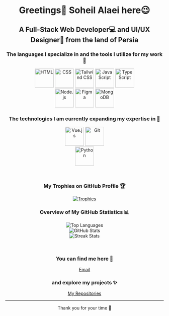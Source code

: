 <h1 align="center">Greetings👋 Soheil Alaei here😉</h1>
<h2 align="center">A Full-Stack Web Developer💻 and UI/UX Designer🎨 from the land of Persia</h2>
<h3 align="center">The languages I specialize in and the tools I utilize for my work 💪</h3>
<p align="center">
    <img src="https://imgur.com/u3z12nW.png" alt="HTML" title="HTML" width="60" height="60"/>
    <img src="https://imgur.com/hssCKB5.png" alt="CSS" title="CSS" width="60" height="60"/>
    <img src="https://imgur.com/s1DW4wk.png" alt="Tailwind CSS" title="Tailwind CSS" width="60" height="60"/>
    <img src="https://imgur.com/fu3P4TZ.png" alt="JavaScript" title="JavaScript⚡" width="60" height="60"/>
    <img src="https://imgur.com/KDjbR3n.png" alt="TypeScript" title="TypeScript" width="60" height="60"/>
    <br><img src="https://imgur.com/kKdEinh.png" alt="Node.js" title="Node.js" width="60" height="60"/>
    <img src="https://imgur.com/dhkKNO4.png" alt="Figma" title="Figma" width="60" height="60"/>
    <img src="https://imgur.com/CHU0TDZ.png" alt="MongoDB" title="MongoDB" width="60" height="60"/>
</p>

<h3 align="center">The technologies I am currently expanding my expertise in 🌱</h3>
<p align="center">
    <img src="https://imgur.com/SBWYKV0.png" alt="Vue.js" title="Vue.js" width="60" height="60"/>
    <img src="https://imgur.com/giocUtB.png" alt="Git" title="Git" width="60" height="60"/>
    <br><img src="https://imgur.com/DkAmwpO.png" alt="Python" title="Python" width="60" height="60"/>
</p>

<br><p align="center">
  <h3 align="center">My Trophies on GitHub Profile 🏆</h3>
  <div align="center">
    <a href="https://github.com/ryo-ma/github-profile-trophy">
      <img src="https://github-profile-trophy.vercel.app/?username=soheilala&theme=tokyonight&no-bg=true&no-border=true&margin-w=10&margin-h=10&column=4&size=large" alt="Trophies" style="max-width: 100%; height: auto;"/>
    </a>
  </div>
</p>

<h3 align="center">Overview of My GitHub Statistics 📊</h3>
<div align="center">
  <div>
    <img src="https://github-readme-stats.vercel.app/api/top-langs?username=soheilala&show_icons=true&locale=en&layout=compact&theme=tokyonight" alt="Top Languages" />
  </div>
  <div>
    <img src="https://github-readme-stats.vercel.app/api?username=soheilala&show_icons=true&locale=en&theme=tokyonight" alt="GitHub Stats" />
  </div>
  <div>
    <img src="https://github-readme-streak-stats.herokuapp.com/?user=soheilala&theme=tokyonight" alt="Streak Stats" />
  </div>
</div>

<br><h3 align="center">You can find me here 🔗</h3>
<p align="center">
  <a href="mailto:apollon369@outlook.com">Email</a>
</p>

<h3 align="center">and explore my projects ✨</h3>
<p align="center">
  <a href="https://github.com/soheilala?tab=repositories" target="_blank">My Repositories</a>
</p>
<hr>
<p align="center">Thank you for your time 🩵</p>
